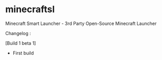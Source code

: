 minecraftsl
===========

Minecraft Smart Launcher - 3rd Party Open-Source Minecraft Launcher

Changelog : 

[Build 1 beta 1]
- First build 
